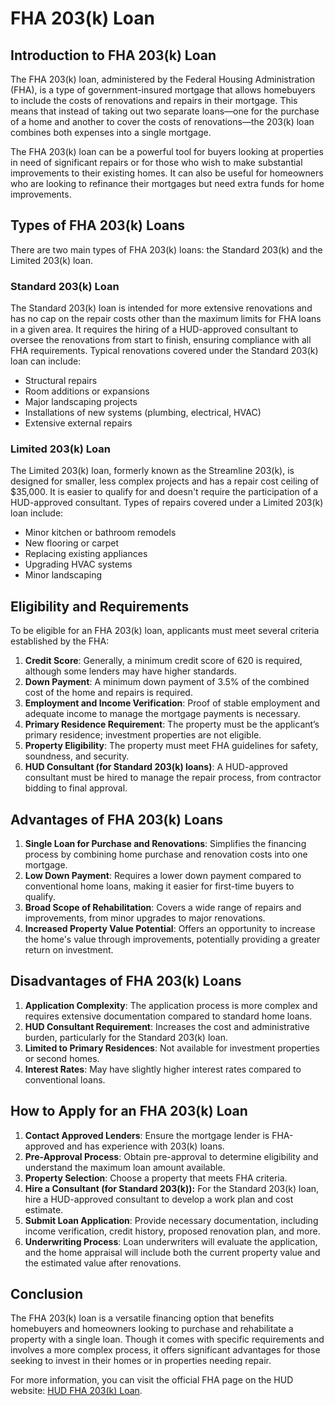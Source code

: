 # FHA 203(k) Loan

## Introduction to FHA 203(k) Loan

The FHA 203(k) loan, administered by the Federal Housing Administration (FHA), is a type of government-insured mortgage that allows homebuyers to include the costs of renovations and repairs in their mortgage. This means that instead of taking out two separate loans—one for the purchase of a home and another to cover the costs of renovations—the 203(k) loan combines both expenses into a single mortgage.

The FHA 203(k) loan can be a powerful tool for buyers looking at properties in need of significant repairs or for those who wish to make substantial improvements to their existing homes. It can also be useful for homeowners who are looking to refinance their mortgages but need extra funds for home improvements.

## Types of FHA 203(k) Loans

There are two main types of FHA 203(k) loans: the Standard 203(k) and the Limited 203(k) loan.

### Standard 203(k) Loan

The Standard 203(k) loan is intended for more extensive renovations and has no cap on the repair costs other than the maximum limits for FHA loans in a given area. It requires the hiring of a HUD-approved consultant to oversee the renovations from start to finish, ensuring compliance with all FHA requirements. Typical renovations covered under the Standard 203(k) loan can include:

- Structural repairs
- Room additions or expansions
- Major landscaping projects
- Installations of new systems (plumbing, electrical, HVAC)
- Extensive external repairs

### Limited 203(k) Loan

The Limited 203(k) loan, formerly known as the Streamline 203(k), is designed for smaller, less complex projects and has a repair cost ceiling of $35,000. It is easier to qualify for and doesn't require the participation of a HUD-approved consultant. Types of repairs covered under a Limited 203(k) loan include:

- Minor kitchen or bathroom remodels
- New flooring or carpet
- Replacing existing appliances
- Upgrading HVAC systems
- Minor landscaping

## Eligibility and Requirements

To be eligible for an FHA 203(k) loan, applicants must meet several criteria established by the FHA:

1. **Credit Score**: Generally, a minimum credit score of 620 is required, although some lenders may have higher standards.
2. **Down Payment**: A minimum down payment of 3.5% of the combined cost of the home and repairs is required.
3. **Employment and Income Verification**: Proof of stable employment and adequate income to manage the mortgage payments is necessary.
4. **Primary Residence Requirement**: The property must be the applicant’s primary residence; investment properties are not eligible.
5. **Property Eligibility**: The property must meet FHA guidelines for safety, soundness, and security.
6. **HUD Consultant (for Standard 203(k) loans)**: A HUD-approved consultant must be hired to manage the repair process, from contractor bidding to final approval.

## Advantages of FHA 203(k) Loans

1. **Single Loan for Purchase and Renovations**: Simplifies the financing process by combining home purchase and renovation costs into one mortgage.
2. **Low Down Payment**: Requires a lower down payment compared to conventional home loans, making it easier for first-time buyers to qualify.
3. **Broad Scope of Rehabilitation**: Covers a wide range of repairs and improvements, from minor upgrades to major renovations.
4. **Increased Property Value Potential**: Offers an opportunity to increase the home's value through improvements, potentially providing a greater return on investment.

## Disadvantages of FHA 203(k) Loans

1. **Application Complexity**: The application process is more complex and requires extensive documentation compared to standard home loans.
2. **HUD Consultant Requirement**: Increases the cost and administrative burden, particularly for the Standard 203(k) loan.
3. **Limited to Primary Residences**: Not available for investment properties or second homes.
4. **Interest Rates**: May have slightly higher interest rates compared to conventional loans.

## How to Apply for an FHA 203(k) Loan

1. **Contact Approved Lenders**: Ensure the mortgage lender is FHA-approved and has experience with 203(k) loans.
2. **Pre-Approval Process**: Obtain pre-approval to determine eligibility and understand the maximum loan amount available.
3. **Property Selection**: Choose a property that meets FHA criteria.
4. **Hire a Consultant (for Standard 203(k)):** For the Standard 203(k) loan, hire a HUD-approved consultant to develop a work plan and cost estimate.
5. **Submit Loan Application**: Provide necessary documentation, including income verification, credit history, proposed renovation plan, and more.
6. **Underwriting Process**: Loan underwriters will evaluate the application, and the home appraisal will include both the current property value and the estimated value after renovations.

## Conclusion

The FHA 203(k) loan is a versatile financing option that benefits homebuyers and homeowners looking to purchase and rehabilitate a property with a single loan. Though it comes with specific requirements and involves a more complex process, it offers significant advantages for those seeking to invest in their homes or in properties needing repair.

For more information, you can visit the official FHA page on the HUD website: [HUD FHA 203(k) Loan](https://www.hud.gov/program_offices/housing/sfh/203k).